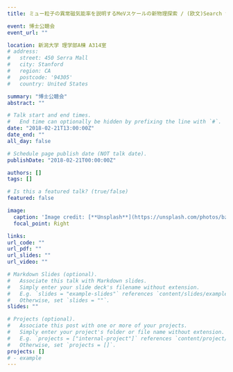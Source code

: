 ```yaml
---
title: ミュー粒子の異常磁気能率を説明するMeVスケールの新物理探索 / (欧文)Search for MeV scale new physics explaining the anomalous magnetic moment of muon

event: 博士公聴会
event_url: ""

location: 新潟大学 理学部A棟 A314室
# address:
#   street: 450 Serra Mall
#   city: Stanford
#   region: CA
#   postcode: '94305'
#   country: United States

summary: "博士公聴会"
abstract: ""

# Talk start and end times.
#   End time can optionally be hidden by prefixing the line with `#`.
date: "2018-02-21T13:00:00Z"
date_end: ""
all_day: false

# Schedule page publish date (NOT talk date).
publishDate: "2018-02-21T00:00:00Z"

authors: []
tags: []

# Is this a featured talk? (true/false)
featured: false

image:
  caption: 'Image credit: [**Unsplash**](https://unsplash.com/photos/bzdhc5b3Bxs)'
  focal_point: Right

links:
url_code: ""
url_pdf: ""
url_slides: ""
url_video: ""

# Markdown Slides (optional).
#   Associate this talk with Markdown slides.
#   Simply enter your slide deck's filename without extension.
#   E.g. `slides = "example-slides"` references `content/slides/example-slides.md`.
#   Otherwise, set `slides = ""`.
slides: ""

# Projects (optional).
#   Associate this post with one or more of your projects.
#   Simply enter your project's folder or file name without extension.
#   E.g. `projects = ["internal-project"]` references `content/project/deep-learning/index.md`.
#   Otherwise, set `projects = []`.
projects: []
# - example
---
```

